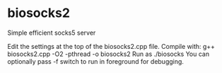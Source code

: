 biosocks2
=========

Simple efficient socks5 server

Edit the settings at the top of the biosocks2.cpp file.
Compile with: g++ biosocks2.cpp -O2 -pthread -o biosocks2
Run as ./biosocks
You can optionally pass -f switch to run in foreground for debugging.

